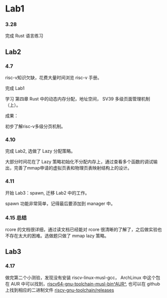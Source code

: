 # Lab1

### 3.28

完成 Rust 语言练习

## Lab2

### 4.7
 
risc-v知识欠缺，花费大量时间浏览 risc-v 手册。

完成 Lab1

学习 第四章 Rust 中的动态内存分配，地址空间， SV39 多级页面管理机制（上）。

成果：

初步了解risc-v多级分页机制。

### 4.10

完成 Lab2, 选做了 Lazy 分配策略。

大部分时间花在了 Lazy 策略初始化不分配内存上，通过查看多个函数的调试输出，完善了mmap申请的虚拟页表和物理页表映射结构上的设计。

### 4.11

开始 Lab3：spawn, 迁移 Lab2 中的工作。

spawn 功能非常简单，记得最后要添加到 manager 中。

### 4.15 总结

rcore 的文档很详细，通过读文档已经能对 rcore 很清晰的了解了，之后做实验也不存在太大的困难。选做题只做了 mmap lazy 策略。

## Lab3

### 4.17

做完第二个小测验，发现没有安装 riscv-linux-musl-gcc， ArchLinux 中这个包在 AUR 中可以找到，[riscv64-gnu-toolchain-musl-bin^AUR^](https://aur.archlinux.org/packages/riscv64-gnu-toolchain-musl-bin), 也可以在 github 上找到相应的二进制文件 [riscv-gnu-toolchain/releases](https://github.com/riscv-collab/riscv-gnu-toolchain/releases)


